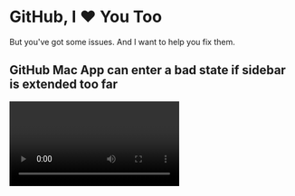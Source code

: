 <title>Let's Make GitHub Better, Together</title>
<link href="//netdna.bootstrapcdn.com/twitter-bootstrap/2.2.1/css/bootstrap-combined.min.css" rel="stylesheet">
<style type="text/css">body { margin: 10px; }</style>

GitHub, I <span class="love">❤</span> You Too
=============================================
But you've got some issues. And I want to help you fix them.


GitHub Mac App can enter a bad state if sidebar is extended too far
-------------------------------------------------------------------

<video controls src="./video/github_mac_app_resizing_bug.mov">

**Fix:** Set a limit on how far out the sidebar can extend, to avoid this problematic state from ever occurring.


Gists that have zero stars have a broken link (404)
---------------------------------------------------

<video controls src="./video/github_mac_app_resizing_bug.mov">

**Fix:** When there are zero stars, link to <u>https://gist.github.com/`username`/`gist_id`/stars</u> rather than <u>https://gist.github.com/`username`/false</u>.


Different defaults for indent settings all over the place
---------------------------------------------------------

![](./img/default_indent_settings_github.png)

![](./img/default_indent_settings_gist.png)

**Fix:** Make consistent default values for indent mode and indent size.

**Pro-level:** If your defaults aren't my preferred values, please let me [override](https://github.com/shurcooL/preferences.content/blob/master/README.toml) the defaults in my GitHub settings. Personally, I like tabs of size 4.
